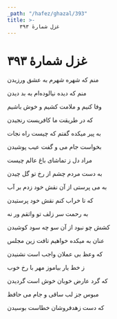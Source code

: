 ```yaml
---
_path: "/hafez/ghazal/393"
title: >-
    غزل شمارهٔ ۳۹۳
---
```

# غزل شمارهٔ ۳۹۳

<div class="b" id="bn1"><div class="m1"><p>منم که شهره شهرم به عشق ورزیدن</p></div>
<div class="m2"><p>منم که دیده نیالوده‌ام به بد دیدن</p></div></div>
<div class="b" id="bn2"><div class="m1"><p>وفا کنیم و ملامت کشیم و خوش باشیم</p></div>
<div class="m2"><p>که در طریقت ما کافریست رنجیدن</p></div></div>
<div class="b" id="bn3"><div class="m1"><p>به پیر میکده گفتم که چیست راه نجات</p></div>
<div class="m2"><p>بخواست جام می و گفت عیب پوشیدن</p></div></div>
<div class="b" id="bn4"><div class="m1"><p>مراد دل ز تماشای باغ عالم چیست</p></div>
<div class="m2"><p>به دست مردم چشم از رخ تو گل چیدن</p></div></div>
<div class="b" id="bn5"><div class="m1"><p>به می پرستی از آن نقش خود زدم بر آب</p></div>
<div class="m2"><p>که تا خراب کنم نقش خود پرستیدن</p></div></div>
<div class="b" id="bn6"><div class="m1"><p>به رحمت سر زلف تو واثقم ور نه</p></div>
<div class="m2"><p>کشش چو نبود از آن سو چه سود کوشیدن</p></div></div>
<div class="b" id="bn7"><div class="m1"><p>عنان به میکده خواهیم تافت زین مجلس</p></div>
<div class="m2"><p>که وعظ بی عملان واجب است نشنیدن</p></div></div>
<div class="b" id="bn8"><div class="m1"><p>ز خط یار بیاموز مهر با رخ خوب</p></div>
<div class="m2"><p>که گرد عارض خوبان خوش است گردیدن</p></div></div>
<div class="b" id="bn9"><div class="m1"><p>مبوس جز لب ساقی و جام می حافظ</p></div>
<div class="m2"><p>که دست زهدفروشان خطاست بوسیدن</p></div></div>
